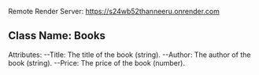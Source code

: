Remote Render Server: https://s24wb52thanneeru.onrender.com

Class Name: Books
------------------
Attributes:
--Title: The title of the book (string).
--Author: The author of the book (string).
--Price: The price of the book (number).